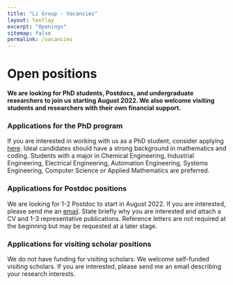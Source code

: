 ```yaml
---
title: "Li Group - Vacancies"
layout: textlay
excerpt: "Openings"
sitemap: false
permalink: /vacancies
---
```


# Open positions

**We are looking for PhD students, Postdocs, and undergraduate researchers to join us starting August 2022. We also welcome visiting students and researchers with their own financial support.**

### Applications for the PhD program
If you are interested in working with us as a PhD student, consider applying <a href="https://engineering.purdue.edu/ChE/academics/graduate/how-to-apply" target="_blank">here</a>. Ideal candidates should have a strong background in mathematics and coding. Students with a major in  Chemical Engineering, Industrial Engineering, Electrical Engineering, Automation Engineering, Systems Engineering, Computer Science or Applied Mathematics are preferred.

### Applications for Postdoc positions
We are looking for 1-2 Postdoc to start in August 2022. If you are interested, please send me an [email](mailto:canl1@andrew.cmu.edu). State briefly why you are interested and attach a CV and 1-3 representative publications. Reference letters are not required at the beginning but may be requested at a later stage. 

### Applications for visiting scholar positions
We do not have funding for visiting scholars. We welcome self-funded visiting scholars. If you are interested, please send me an email describing your research interests.

<br /><br /><br /><br /><br /><br /><br /><br />